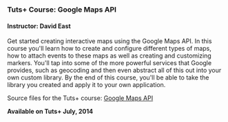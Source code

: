 ### Tuts+ Course: Google Maps API
#### Instructor: David East

Get started creating interactive maps using the Google Maps API. In this course you'll learn how to create and configure different types of maps, how to attach events to these maps as well as creating and customizing markers. You'll tap into some of the more powerful services that Google provides, such as geocoding and then even abstract all of this out into your own custom library. By the end of this course, you'll be able to take the library you created and apply it to your own application. 

Source files for the Tuts+ course: [Google Maps API](https://courses.tutsplus.com/courses/)

**Available on Tuts+ July, 2014**